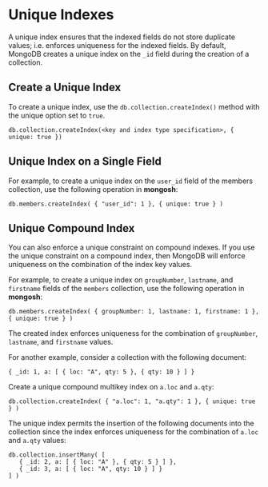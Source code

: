 # Unique Indexes

A unique index ensures that the indexed fields do not store duplicate values; i.e. enforces uniqueness for the indexed fields. By default, MongoDB creates a unique index on the `_id` field during the creation of a collection.

## Create a Unique Index

To create a unique index, use the `db.collection.createIndex()` method with the unique option set to `true`.

```
db.collection.createIndex(<key and index type specification>, { unique: true })
```

## Unique Index on a Single Field

For example, to create a unique index on the `user_id` field of the members collection, use the following operation in **mongosh**:

```
db.members.createIndex( { "user_id": 1 }, { unique: true } )
```

## Unique Compound Index

You can also enforce a unique constraint on compound indexes. If you use the unique constraint on a compound index, then MongoDB will enforce uniqueness on the combination of the index key values.

For example, to create a unique index on `groupNumber`, `lastname`, and `firstname` fields of the `members` collection, use the following operation in **mongosh**:

```
db.members.createIndex( { groupNumber: 1, lastname: 1, firstname: 1 }, { unique: true } )
```

The created index enforces uniqueness for the combination of `groupNumber`, `lastname`, and `firstname` values.

For another example, consider a collection with the following document:

```
{ _id: 1, a: [ { loc: "A", qty: 5 }, { qty: 10 } ] }
```

Create a unique compound multikey index on `a.loc` and `a.qty`:

```
db.collection.createIndex( { "a.loc": 1, "a.qty": 1 }, { unique: true } )
```

The unique index permits the insertion of the following documents into the collection since the index enforces uniqueness for the combination of `a.loc` and `a.qty` values:

```
db.collection.insertMany( [
   { _id: 2, a: [ { loc: "A" }, { qty: 5 } ] },
   { _id: 3, a: [ { loc: "A", qty: 10 } ] }
] )
```
